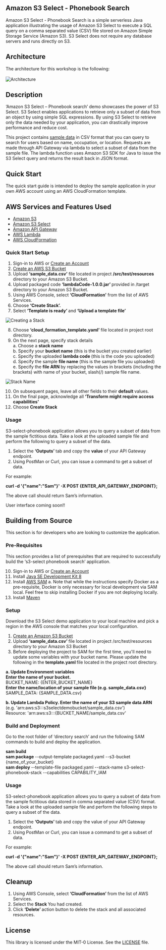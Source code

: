 ## Amazon S3 Select - Phonebook Search
  
Amazon S3 Select - Phonebook Search is a simple serverless Java application illustrating the usage of Amazon S3 Select to execute a SQL query on a comma separated value (CSV) file stored on Amazon Simple Storage Service (Amazon S3). S3 Select does not require any database servers and runs directly on S3.

## Architecture

The architecture for this workshop is the following:
<br><br>
![Architecture](/images/architecture.png)
 
## Description

‘Amazon S3 Select – Phonebook search’ demo showcases the power of S3 Select. S3 Select enables applications to retrieve only a subset of data from an object by using simple SQL expressions. By using S3 Select to retrieve only the data needed by your application, you can drastically improve performance and reduce cost.

This project contains [sample data](/src/test/resources/sample_data.csv) in CSV format that you can query to search for users based on name, occupation, or location. Requests are made through API Gateway via lambda to select a subset of data from the sample file. The lambda function uses Amazon S3 SDK for Java to issue the S3 Select query and returns the result back in JSON format.

## Quick Start

The quick start guide is intended to deploy the sample application in your own AWS account using an AWS CloudFormation template.

## AWS Services and Features Used

* [Amazon S3](https://aws.amazon.com/s3/)
* [Amazon S3 Select](https://docs.aws.amazon.com/AmazonS3/latest/API/API_SelectObjectContent.html)
* [Amazon API Gateway](https://aws.amazon.com/api-gateway/)
* [AWS Lambda](https://aws.amazon.com/lambda/)
* [AWS CloudFormation](https://aws.amazon.com/cloudformation/)

### Quick Start Setup
1.	Sign-in to AWS or [Create an Account](https://us-west-2.console.aws.amazon.com/)
2.	[Create an AWS S3 Bucket](https://docs.aws.amazon.com/AmazonS3/latest/gsg/CreatingABucket.html)
3.	Upload <b>‘sample_data.csv’</b> file located in project <b> /src/test/resources </b> directory to your Amazon S3 Bucket. 
4.	Upload packaged code <b> ‘lambdaCode-1.0.0.jar’ </b>provided in /target directory to your Amazon S3 Bucket.
5.	Using AWS Console, select <b>‘CloudFormation’</b> from the list of AWS Services.
6.	Choose <b> ‘Create Stack’. </b> 
7.	Select <b>‘Template is ready’ </b>and <b>‘Upload a template file’</b>

![Creating a Stack ](/images/createStack.png)

8.	Choose <b>‘cloud_formation_template.yaml’ </b>file located in project root directory.
9.	On the next page, specify stack details<br>
a.	Choose a <b>stack name</b><br>
b.	Specify your <b>bucket name</b> (this is the bucket you created earlier)<br>
c.	Specify the uploaded <b>lambda code </b> (this is the code you uploaded)<br>
d.	Specify the sample <b>file name</b> (this is the sample file you uploaded)<br>
e.	Specify the <b>file ARN </b>by replacing the values in brackets (including the brackets) with name of your bucket, slash(/) sample file name. 

![Stack Name ](/images/stackName.png)
 
10. On subsequent pages, leave all other fields to their <b>default </b> values.
11. On the final page, acknowledge all <b>‘Transform might require access capabilities’</b>
12. Choose <b>Create Stack</b>

### Usage

S3-select-phonebook application allows you to query a subset of data from the sample fictitious data. Take a look at the uploaded sample file and perform the following to query a subset of the data.

1. Select the <b>‘Outputs’ </b>tab and copy the <b>value</b> of your API Gateway endpoint.
2. Using PostMan or Curl, you can issue a command to get a subset of data.

For example:

<b>curl -d '{"name":"Sam"}' -X POST {ENTER_API_GATEWAY_ENDPOINT};</b>

The above call should return Sam’s information.

User interface coming soon!!



## Building from Source 

This section is for developers who are looking to customize the application.

### Pre-Requisites
This section provides a list of prerequisites that are required to successfully build the ‘s3-select phonebook search’ application.

10.	Sign-in to AWS or [Create an Account](https://us-west-2.console.aws.amazon.com/)
11.	Install [Java SE Development Kit 8](http://www.oracle.com/technetwork/java/javase/downloads/jdk8-downloads-2133151.html)
12.	Install [AWS SAM](https://docs.aws.amazon.com/serverless-application-model/latest/developerguide/serverless-sam-cli-install.html)
a.	Note that while the instructions specify Docker as a pre-requisite, Docker is only necessary for local development via SAM local. Feel free to skip installing Docker if you are not deploying locally.
13.	Install [Maven](https://maven.apache.org/install.html)

### Setup

Download the S3 Select demo application to your local machine and pick a region in the AWS console that matches your local configuration.

1.	[Create an Amazon S3 Bucket](https://docs.aws.amazon.com/AmazonS3/latest/gsg/CreatingABucket.html)  
2.	Upload <b> ‘sample_data.csv’ </b>file located in project /src/test/resources directory to your Amazon S3 Bucket
3.	Before deploying the project to SAM for the first time, you'll need to update some variables with your bucket name. Please update the following in the <b>template.yaml </b>file located in the project root directory.<br>

<b>a.	Update Environment variables</b> <br>
        <b>Enter the name of your bucket.</b> <br>
          BUCKET_NAME: {ENTER_BUCKET_NAME}<br>
         <b> Enter the name/location of your sample file (e.g. sample_data.csv} </b><br>
         SAMPLE_DATA: {SAMPLE_DATA.csv}  <br>

<b>b.	Update Lambda Policy. </b>
       <b>Enter the name of your S3 sample data ARN </b> <br>
       (e.g. 'arn:aws:s3:::s3selectdemobucket/sample_data.csv')<br>
        Resource: 'arn:aws:s3:::{BUCKET_NAME/sample_data.csv'<br>

### Build and Deployment

Go to the root folder of ‘directory search’ and run the following SAM commands to build and deploy the application. 

<b>sam build</b><br>
<b>sam package </b> --output-template packaged.yaml --s3-bucket {name_of_your_bucket}<br>
<b>sam deploy </b> --template-file packaged.yaml --stack-name s3-select-phonebook-stack --capabilities CAPABILITY_IAM<br>

### Usage

S3-select-phonebook application allows you to query a subset of data from the sample fictitious data stored in comma separated value (CSV) format. Take a look at the uploaded sample file and perform the following steps to query a subset of the data.

1. Select the <b>‘Outputs’ </b>tab and copy the value of your API Gateway endpoint.
2. Using PostMan or Curl, you can issue a command to get a subset of data.

For example:

<b>curl -d '{"name":"Sam"}' -X POST {ENTER_API_GATEWAY_ENDPOINT};</b>

The above call should return Sam’s information.

## Cleanup

1.	Using AWS Console, select <b>‘CloudFormation’ </b>from the list of AWS Services.
2.	Select the <b>Stack </b>You had created.
3.	Click <b>‘Delete’ </b>action button to delete the stack and all associated resources. 

## License

This library is licensed under the MIT-0 License. See the [LICENSE](https://github.com/aws-samples/s3-select-phonebook-search/blob/master/LICENSE) file.